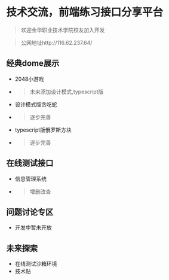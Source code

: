 # 技术交流，前端练习接口分享平台
> 欢迎金华职业技术学院校友加入开发

> 公网地址http://116.62.237.64/
## 经典dome展示
- 2048小游戏
- > 未来添加设计模式,typescript版
- 设计模式版贪吃蛇
- > 逐步完善
- typescript版俄罗斯方块
- > 逐步完善
## 在线测试接口
- 信息管理系统
- > 增删改查
## 问题讨论专区
- 开发中暂未开放
## 未来探索
- 在线测试沙箱环境
- 技术贴